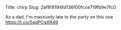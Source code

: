 Title: chirp
Slug: 2af8f8194fd136f00fcce719fb9e7fc0

As a dad, I'm massively late to the party on this one <a href="https://t.co/5agPCqXR49">https://t.co/5agPCqXR49</a>
